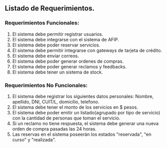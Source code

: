 ## Listado de Requerimientos.

### Requerimientos Funcionales:

1. El sistema debe permitir registrar usuarios.
2. El sistema debe integrarse con el sistema de AFIP.
3. El sistema debe poder reservar servicios.
4. El sistema debe permitir integrarse con gateways de tarjeta de crédito.
5. El sistema debe enviar correos.
6. El sistema debe poder generar ordenes de compras.
7. El sistema debe poder generar reclamos y feedbacks.
8. El sistema debe tener un sistema de stock.

### Requerimientos No Funcionales:

1. El sistema debe registrar los siguientes datos personales: Nombre, apellido, DNI, CUIT/L, domicilio, telefono.
2. El sistema debe tener el monto de los servicios en $ pesos.
3. El sistema debe poder emitir un listado(agrupado por tipo de servicio) con la cantidad de personas que toman el servicio.
4. Si un reclamo no tiene respuesta, el sistema debe generar una nueva orden de compra pasadas las 24 horas.
5. Las reservas en el sistema poseerán los estados "reservada", "en curso" y "realizada".